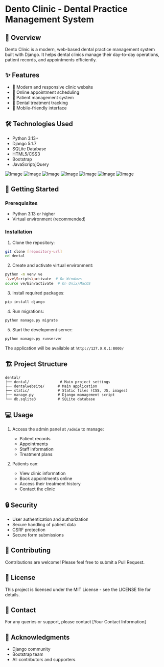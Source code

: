 # Dento Clinic - Dental Practice Management System

## 🦷 Overview
Dento Clinic is a modern, web-based dental practice management system built with Django. It helps dental clinics manage their day-to-day operations, patient records, and appointments efficiently.

## ✨ Features
- 🏥 Modern and responsive clinic website
- 📅 Online appointment scheduling
- 👥 Patient management system
- 🦷 Dental treatment tracking
- 📱 Mobile-friendly interface

## 🛠️ Technologies Used
- Python 3.13+
- Django 5.1.7
- SQLite Database
- HTML5/CSS3
- Bootstrap
- JavaScript/jQuery

![Image](https://github.com/user-attachments/assets/3d41407e-abe6-46c0-93a3-17df2207ea4d)
![Image](https://github.com/user-attachments/assets/2093f95f-aaff-4002-92a9-0b2d9e459fce)
![Image](https://github.com/user-attachments/assets/f373043d-fa6d-41ee-a1bc-437f1f0d5b3a)
![Image](https://github.com/user-attachments/assets/601ad64f-0593-4b7d-a985-f266e77e39a3)
![Image](https://github.com/user-attachments/assets/16dbdfa6-a155-4ab3-af2b-233c7fb53ba1)
![Image](https://github.com/user-attachments/assets/9ff6ac1c-a753-4db3-8396-5cb90190b7c0)
![Image](https://github.com/user-attachments/assets/a294ed4e-8f0f-4c9d-8999-03eed7ce5c26)


## 🚀 Getting Started

### Prerequisites
- Python 3.13 or higher
- Virtual environment (recommended)

### Installation

1. Clone the repository:
```bash
git clone [repository-url]
cd dental
```

2. Create and activate virtual environment:
```bash
python -m venv ve
.\ve\Scripts\activate  # On Windows
source ve/bin/activate  # On Unix/MacOS
```

3. Install required packages:
```bash
pip install django
```

4. Run migrations:
```bash
python manage.py migrate
```

5. Start the development server:
```bash
python manage.py runserver
```

The application will be available at `http://127.0.0.1:8000/`

## 🏗️ Project Structure
```
dental/
├── dental/              # Main project settings
├── dentalwebsite/      # Main application
├── static/             # Static files (CSS, JS, images)
├── manage.py           # Django management script
└── db.sqlite3          # SQLite database
```

## 💻 Usage
1. Access the admin panel at `/admin` to manage:
   - Patient records
   - Appointments
   - Staff information
   - Treatment plans

2. Patients can:
   - View clinic information
   - Book appointments online
   - Access their treatment history
   - Contact the clinic

## 🔒 Security
- User authentication and authorization
- Secure handling of patient data
- CSRF protection
- Secure form submissions

## 🤝 Contributing
Contributions are welcome! Please feel free to submit a Pull Request.

## 📝 License
This project is licensed under the MIT License - see the LICENSE file for details.

## 👥 Contact
For any queries or support, please contact [Your Contact Information]

## 🙏 Acknowledgments
- Django community
- Bootstrap team
- All contributors and supporters 
